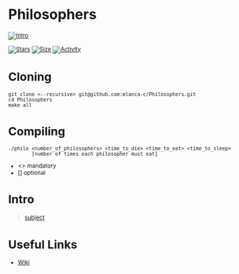 # Philosophers

 <small description of project>

[![Intro](https://img.shields.io/badge/Cursus-Philosophers-success?style=for-the-badge&logo=42)](https://github.com/mlanca-c/Philosophers)
 
 [![Stars](https://img.shields.io/github/stars/mlanca-c/Philosophers?color=ffff00&label=Stars&logo=Stars&style=?style=flat)](https://github.com/mlanca-c/Philosophers)
 [![Size](https://img.shields.io/github/repo-size/mlanca-c/Philosophers?color=blue&label=Size&logo=Size&style=?style=flat)](https://github.com/mlanca-c/Philosophers)
 [![Activity](https://img.shields.io/github/last-commit/mlanca-c/Philosophers?color=red&label=Last%20Commit&style=flat)](https://github.com/mlanca-c/Philosophers)
 
# Cloning

 ```
 git clone <--recursive> git@github.com:mlanca-c/Philosophers.git
 cd Philosophers
 make all
 ```
 
# Compiling
 
 ```
 ./philo <number_of_philosophers> <time_to_die> <time_to_eat> <time_to_sleep>
         [number_of_times_each_philosopher_must_eat]
 ```
 
  * <> mandatory
  * [] optional

# Intro

 > [subject](subject.pdf)

# Useful Links

 * [Wiki](https://github.com/mlanca-c/Philosophers/wiki)
